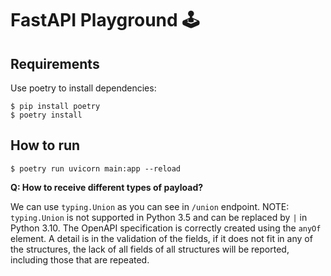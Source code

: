 # FastAPI Playground 🕹️

## Requirements

Use poetry to install dependencies:

    $ pip install poetry
    $ poetry install

## How to run

    $ poetry run uvicorn main:app --reload

**Q: How to receive different types of payload?**

We can use `typing.Union` as you can see in `/union` endpoint.
NOTE: `typing.Union` is not supported in Python 3.5 and can be replaced by `|` in Python 3.10.
The OpenAPI specification is correctly created using the `anyOf` element. A detail is in the validation of the fields, if it does not fit in any of the structures, the lack of all fields of all structures will be reported, including those that are repeated.
